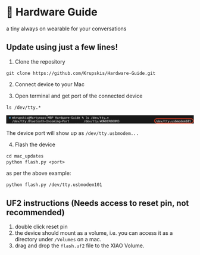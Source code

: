 # 🧭 Hardware Guide

a tiny always on wearable for your conversations

## Update using just a few lines!

1. Clone the repository

```
git clone https://github.com/Krupskis/Hardware-Guide.git
```

2. Connect device to your Mac

3. Open terminal and get port of the connected device

```
ls /dev/tty.*
```

![Serial devices list](/images/macport.png)

The device port will show up as `/dev/tty.usbmodem...`

4. Flash the device

```
cd mac_updates
python flash.py <port>
```

as per the above example:

```
python flash.py /dev/tty.usbmodem101
```

## UF2 instructions (Needs access to reset pin, not recommended)

1. double click reset pin
2. the device should mount as a volume, i.e. you can access it as a directory under `/Volumes` on a mac.
3. drag and drop the `flash.uf2` file to the XIAO Volume.
